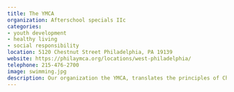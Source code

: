 ```yaml
---
title: The YMCA
organization: Afterschool specials IIc
categories:
- youth development
- healthy living
- social responsibility
location: 5120 Chestnut Street Philadelphia, PA 19139
website: https://philaymca.org/locations/west-philadelphia/
telephone: 215-476-2700
image: swimming.jpg
description: Our organization the YMCA, translates the principles of Christian heritage into programs that nurture children, strengthen families, build communities, develop healthy spirits, and also, minds and bodies for all. Our values of honesty, caring, respect, and responsibility are integrated into our operations and guide our behavior in the achievement of our mission.   
---
```

